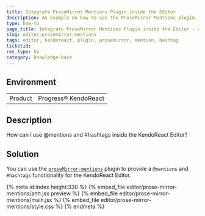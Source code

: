```yaml
---
title: Integrate ProseMirror Mentions Plugin inside the Editor
description: An example on how to use the ProseMirror Mentions plugin inside the KendoReact Editor.
type: how-to
page_title: Integrate ProseMirror Mentions Plugin inside the Editor - KendoReact Editor
slug: editor-prosemirror-mentions
tags: editor, kendoreact, plugin, prosemirror, mention, hashtag
ticketid: 
res_type: kb
category: knowledge-base
---
```


## Environment

<table>
    <tbody>
	    <tr>
	    	<td>Product</td>
	    	<td>Progress® KendoReact</td>
	    </tr>
    </tbody>
</table>


## Description

How can I use @mentions and #hashtags inside the KendoReact Editor?

## Solution

You can use the [`proseMirror-mentions`](https://github.com/joelewis/prosemirror-mentions) plugin to provide a `@mentions` and `#hashtags` functionality for the KendoReact Editor.

{% meta id:index height:330 %}
{% embed_file editor/prose-mirror-mentions/апп.jsx preview %}
{% embed_file editor/prose-mirror-mentions/main.jsx %}
{% embed_file editor/prose-mirror-mentions/style.css %}
{% endmeta %}
